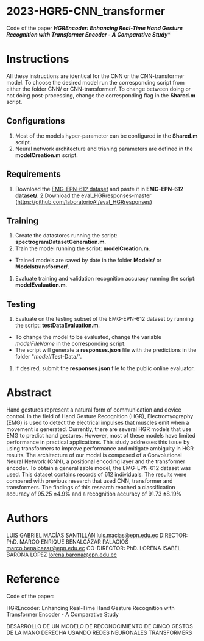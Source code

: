 # 2023-HGR5-CNN_transformer
Code of the paper
***HGREncoder: Enhancing Real-Time Hand Gesture Recognition with
Transformer Encoder - A Comparative Study**** 


# Instructions
All these instructions are identical for the CNN or the CNN-transformer model. 
To choose the desired model run the corresponding script from either the folder CNN/ or CNN-transformer/. 
To change between doing or not doing post-processing, change the corresponding flag in the **Shared.m** script.

## Configurations
1. Most of the models hyper-parameter can be configured in the **Shared.m** script.
1. Neural network architecture and trianing parameters are defined in the **modelCreation.m** script.

## Requirements
1. Download the [EMG-EPN-612 dataset](https://laboratorio-ia.epn.edu.ec/es/recursos/dataset/2020_emg_dataset_612) and paste it in **EMG-EPN-612 dataset/**. 
2.Download the eval_HGRresponses-master (https://github.com/laboratorioAI/eval_HGRresponses)

## Training
1. Create the datastores running the script: **spectrogramDatasetGeneration.m**. 
1. Train the model running the script: **modelCreation.m**.
* Trained models are saved by date in the folder **Models/** or **Modelstransformer/**.
1. Evaluate training and validation recognition accuracy running the script: **modelEvaluation.m**.

## Testing
1. Evaluate on the testing subset of the EMG-EPN-612 dataset by running the script: **testDataEvaluation.m**.
* To change the model to be evaluated, change the variable *modelFileName* in the corresponding script.
* The script will generate a **responses.json** file with the predictions in the folder "*model*/Test-Data/".
1. If desired, submit the **responses.json** file to the public online evaluator. 



<!-- Execution -->

# Abstract

Hand gestures represent a natural form of communication and device control. In the field of
Hand Gesture Recognition (HGR), Electromyography (EMG) is used to detect the electrical
impulses that muscles emit when a movement is generated. Currently, there are several
HGR models that use EMG to predict hand gestures. However, most of these models have
limited performance in practical applications. This study addresses this issue by using transformers to improve performance and mitigate ambiguity in HGR results. The architecture of
our model is composed of a Convolutional Neural Network (CNN), a positional encoding
layer and the transformer encoder. To obtain a generalizable model, the EMG-EPN-612
dataset was used. This dataset contains records of 612 individuals. The results were compared with previous research that used CNN, transformer and transformers. The findings of this
research reached a classification accuracy of 95.25 ±4.9% and a recognition accuracy of
91.73 ±8.19% 




# Authors
LUIS GABRIEL MACÍAS SANTILLÁN
luis.macias@epn.edu.ec
DIRECTOR: PhD. MARCO ENRIQUE BENALCÁZAR PALACIOS
marco.benalcazar@epn.edu.ec
CO-DIRECTOR: PhD. LORENA ISABEL BARONA LÓPEZ
lorena.barona@epn.edu.ec


# Reference
Code of the paper: 

HGREncoder: Enhancing Real-Time Hand Gesture Recognition with
Transformer Encoder - A Comparative Study

DESARROLLO DE UN MODELO DE RECONOCIMIENTO DE
CINCO GESTOS DE LA MANO DERECHA USANDO REDES
NEURONALES TRANSFORMERS


